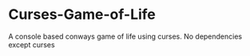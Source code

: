 # Curses-Game-of-Life
A console based conways game of life using curses.
No dependencies except curses
